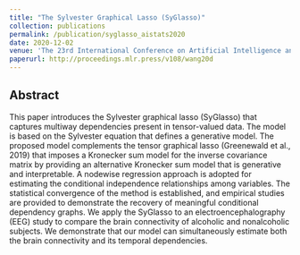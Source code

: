 ```yaml
---
title: "The Sylvester Graphical Lasso (SyGlasso)"
collection: publications
permalink: /publication/syglasso_aistats2020
date: 2020-12-02
venue: 'The 23rd International Conference on Artificial Intelligence and Statistics (AISTATS)'
paperurl: http://proceedings.mlr.press/v108/wang20d
---
```


## Abstract
This paper introduces the Sylvester graphical lasso (SyGlasso) that captures multiway dependencies present in tensor-valued data. The model is based on the Sylvester equation that defines a generative model. The proposed model complements the tensor graphical lasso (Greenewald et al., 2019) that imposes a Kronecker sum model for the inverse covariance matrix by providing an alternative Kronecker sum model that is generative and interpretable. A nodewise regression approach is adopted for estimating the conditional independence relationships among variables. The statistical convergence of the method is established, and empirical studies are provided to demonstrate the recovery of meaningful conditional dependency graphs. We apply the SyGlasso to an electroencephalography (EEG) study to compare the brain connectivity of alcoholic and nonalcoholic subjects. We demonstrate that our model can simultaneously estimate both the brain connectivity and its temporal dependencies.
